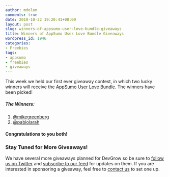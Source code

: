 ```yaml
---
author: mdolon
comments: true
date: 2010-10-22 19:20:41+00:00
layout: post
slug: winners-of-appsumo-user-love-bundle-giveaways
title: Winners of AppSumo User Love Bundle Giveaways
wordpress_id: 1946
categories:
- Freebies
tags:
- appsumo
- freebies
- giveaways
---
```


This week we held our first ever giveaway contest, in which two lucky winners will receive the [AppSumo User Love Bundle](http://www.appsumo.com/).  The winners have been picked!

##### The Winners:

  1. [@mikegreenberg](http://twitter.com/mikegreenberg)
  2. [@pablolarah](http://twitter.com/pablolarah)

#### Congratulations to you both!

### Stay Tuned for More Giveaways!

We have several more giveaways planned for DevGrow so be sure to [follow us on Twitter](http://twitter.com/ThinkDevGrow) and [subscribe to our feed](http://feeds.feedburner.com/devgrow) for updates on them.  If you are interested in sponsoring a giveaway, feel free to [contact us](http://devgrow.com/contact/) to set one up.
